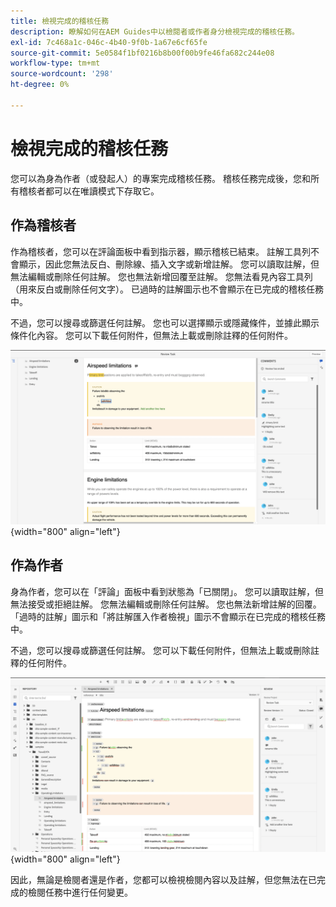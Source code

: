 ```yaml
---
title: 檢視完成的稽核任務
description: 瞭解如何在AEM Guides中以檢閱者或作者身分檢視完成的稽核任務。
exl-id: 7c468a1c-046c-4b40-9f0b-1a67e6cf65fe
source-git-commit: 5e0584f1bf0216b8b00f00b9fe46fa682c244e08
workflow-type: tm+mt
source-wordcount: '298'
ht-degree: 0%

---
```


# 檢視完成的稽核任務

您可以為身為作者（或發起人）的專案完成稽核任務。 稽核任務完成後，您和所有稽核者都可以在唯讀模式下存取它。

## 作為稽核者

作為稽核者，您可以在評論面板中看到指示器，顯示稽核已結束。 註解工具列不會顯示，因此您無法反白、刪除線、插入文字或新增註解。 您可以讀取註解，但無法編輯或刪除任何註解。 您也無法新增回覆至註解。 您無法看見內容工具列（用來反白或刪除任何文字）。 已過時的註解圖示也不會顯示在已完成的稽核任務中。

不過，您可以搜尋或篩選任何註解。 您也可以選擇顯示或隱藏條件，並據此顯示條件化內容。 您可以下載任何附件，但無法上載或刪除註釋的任何附件。

![](images/complete-task-reviewer.png){width="800" align="left"}


## 作為作者

身為作者，您可以在「評論」面板中看到狀態為「已關閉」。 您可以讀取註解，但無法接受或拒絕註解。 您無法編輯或刪除任何註解。 您也無法新增註解的回覆。 「過時的註解」圖示和「將註解匯入作者檢視」圖示不會顯示在已完成的稽核任務中。

不過，您可以搜尋或篩選任何註解。 您可以下載任何附件，但無法上載或刪除註釋的任何附件。

![](images/completed-task-author.png){width="800" align="left"}

因此，無論是檢閱者還是作者，您都可以檢視檢閱內容以及註解，但您無法在已完成的檢閱任務中進行任何變更。

